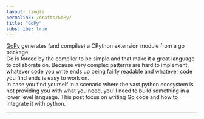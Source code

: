 ```yaml
---
layout: single
permalink: /drafts/GoPy/
title: "GoPy"
subscribe: true
--- 
```


[GoPy](https://github.com/go-python/gopy) generates (and compiles) a CPython extension module from a go package.  
Go is forced by the compiler to be simple and that make it a great language to collaborate on. Because very complex patterns are hard to implement, whatever code you write ends up being fairly readable and whatever code you find ends  is easy to work on.  
In case you find yourself in a scenario where the vast python ecosystem is not providing you with what you need, you'll need to build something in a lower level language. This post focus on writing Go code and how to integrate it with python.   

---


